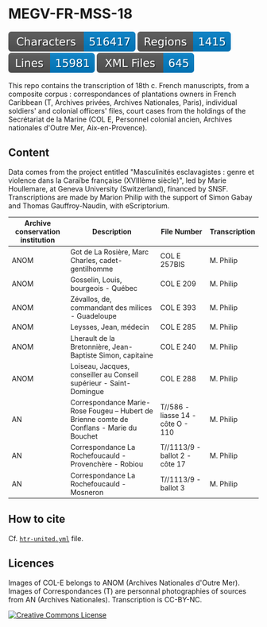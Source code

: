 
# MEGV-FR-MSS-18

![characters badge](badges/characters.svg) ![regions badge](badges/regions.svg) ![lines badge](badges/lines.svg) ![files badge](badges/files.svg)

This repo contains the transcription of 18th c. French manuscripts, from a composite corpus : correspondances of plantations owners in French Caribbean (T, Archives privées, Archives Nationales, Paris), individual soldiers' and colonial officers' files, court cases from the holdings of the Secrétariat de la Marine (COL E, Personnel colonial ancien, Archives nationales d'Outre Mer, Aix-en-Provence).

## Content

Data comes from the project entitled "Masculinités esclavagistes : genre et violence dans la Caraïbe française (XVIIIème siècle)", led by Marie Houllemare, at Geneva University (Switzerland), financed by SNSF. Transcriptions are made by Marion Philip with the support of Simon Gabay and Thomas Gauffroy-Naudin, with eScriptorium. 


| Archive conservation institution | Description                                                                                    | File Number                     | Transcription |
|----------------------------------|------------------------------------------------------------------------------------------------|---------------------------------|---------------|
| ANOM                             | Got de La Rosière, Marc Charles, cadet-gentilhomme                                             |  COL E 257BIS                   | M. Philip     |
| ANOM                             | Gosselin, Louis, bourgeois - Québec                                                            |  COL E 209                      | M. Philip     |
| ANOM                             | Zévallos, de, commandant des milices - Guadeloupe                                              |  COL E 393                      | M. Philip     |
| ANOM                             | Leysses, Jean, médecin                                                                         |  COL E 285                      | M. Philip     |
| ANOM                             | Lherault de la Bretonnière, Jean-Baptiste Simon, capitaine                                     |  COL E 240                      | M. Philip     |
| ANOM                             | Loiseau, Jacques, conseiller au Conseil supérieur - Saint-Domingue                             |  COL E 288                      | M. Philip     |
| AN                               | Correspondance Marie-Rose Fougeu – Hubert de Brienne comte de Conflans - Marie du Bouchet      |T//586 - liasse 14 - côte O - 110| M. Philip     |
| AN                               | Correspondance La Rochefoucauld - Provenchère - Robiou                                         | T//1113/9 - ballot 2 - côte 17  | M. Philip     |
| AN                               | Correspondance La Rochefoucauld - Mosneron                                                     | T//1113/9 - ballot 3            | M. Philip     |


## How to cite

Cf. [`htr-united.yml`](https://github.com/Masculinites-Esclavagistes/MEGV-FR-MSS-18-TEST/blob/main/htr-united.yml) file.


## Licences

Images of COL-E belongs to ANOM (Archives Nationales d'Outre Mer). 
Images of Correspondances (T) are personnal photographies of sources from AN (Archives Nationales).
Transcription is CC-BY-NC. 

<a rel="license" href="https://creativecommons.org/licenses/by/2.0"><img alt="Creative Commons License" style="border-width:0" src="https://upload.wikimedia.org/wikipedia/commons/d/d3/Cc_by-nc_icon.svg" /></a><br /> 






